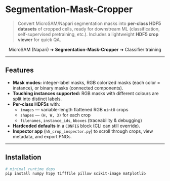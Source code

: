 # Segmentation-Mask-Cropper

> Convert MicroSAM/Napari segmentation masks into **per-class HDF5 datasets** of cropped cells, ready for downstream ML (classification, self-supervised pretraining, etc.). Includes a lightweight **HDF5 crop viewer** for quick QA.

<p align="center">
MicroSAM (Napari) ➜ <b>Segmentation-Mask-Cropper</b> ➜ Classifier training
</p>

---

## Features

- **Mask modes:** integer-label masks, RGB colorized masks (each color = instance), or binary masks (connected components).
- **Touching instances supported:** RGB masks with different colours are split into distinct labels.
- **Per-class HDF5s** with:
  - `images` — variable-length flattened RGB `uint8` crops  
  - `shapes` — `(H, W, 3)` for each crop  
  - `filenames`, `instance_ids`, `bboxes` (traceability & debugging)
- **Hardcoded defaults** in a `CONFIG` block (CLI can still override).
- **Inspector app** (`h5_crop_inspector.py`) to scroll through crops, view metadata, and export PNGs.

---

## Installation

```bash
# minimal runtime deps
pip install numpy h5py tifffile pillow scikit-image matplotlib

